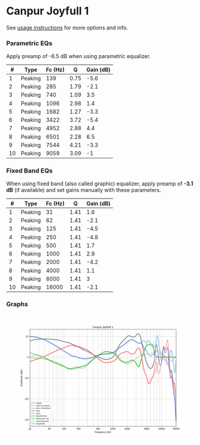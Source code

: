 # Canpur Joyfull 1
See [usage instructions](https://github.com/jaakkopasanen/AutoEq#usage) for more options and info.

### Parametric EQs
Apply preamp of -6.5 dB when using parametric equalizer.

|   # | Type    |   Fc (Hz) |    Q |   Gain (dB) |
|-----|---------|-----------|------|-------------|
|   1 | Peaking |       139 | 0.75 |        -5.6 |
|   2 | Peaking |       285 | 1.79 |        -2.1 |
|   3 | Peaking |       740 | 1.09 |         3.5 |
|   4 | Peaking |      1096 | 2.98 |         1.4 |
|   5 | Peaking |      1682 | 1.27 |        -3.3 |
|   6 | Peaking |      3422 | 3.72 |        -5.4 |
|   7 | Peaking |      4952 | 2.88 |         4.4 |
|   8 | Peaking |      6501 | 2.28 |         6.5 |
|   9 | Peaking |      7544 | 4.21 |        -3.3 |
|  10 | Peaking |      9059 | 3.09 |        -1   |

### Fixed Band EQs
When using fixed band (also called graphic) equalizer, apply preamp of **-3.1 dB** (if available) and set gains manually with these parameters.

|   # | Type    |   Fc (Hz) |    Q |   Gain (dB) |
|-----|---------|-----------|------|-------------|
|   1 | Peaking |        31 | 1.41 |         1.6 |
|   2 | Peaking |        62 | 1.41 |        -2.1 |
|   3 | Peaking |       125 | 1.41 |        -4.5 |
|   4 | Peaking |       250 | 1.41 |        -4.8 |
|   5 | Peaking |       500 | 1.41 |         1.7 |
|   6 | Peaking |      1000 | 1.41 |         2.9 |
|   7 | Peaking |      2000 | 1.41 |        -4.2 |
|   8 | Peaking |      4000 | 1.41 |         1.1 |
|   9 | Peaking |      8000 | 1.41 |         3   |
|  10 | Peaking |     16000 | 1.41 |        -2.1 |

### Graphs
![](./Canpur%20Joyfull%201.png)
